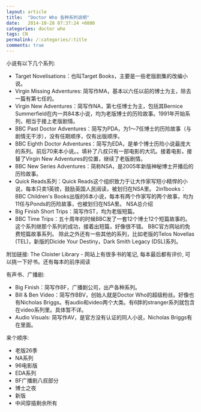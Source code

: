 ```yaml
---
layout: article
title:  "Doctor Who 各种系列说明"
date:   2014-10-28 07:37:24 +0800
categories: doctor who
tags: CN
permalink: /:categories/:title
comments: true
---
```


小说有以下几个系列:

- Target Novelisations：也叫Target Books，主要是一些老版剧集的改编小说。
- Virgin Missing Adventures: 简写作MA，基本以六任以前的博士为主，除去一篇有第七任的。
- Virgin New Adventures：简写作NA，第七任博士为主，包括其Bernice Summerfield在内一共84本小说，均为老版博士的历险故事。1991年开始系列，相当于接上老版剧情。
- BBC Past Doctor Adventures：简写为PDA，为1～7任博士的历险故事（与剧情无干涉），没有任期顺序，仅有出版顺序。
- BBC Eighth Doctor Adventures：简写为EDA，是单个博士历险小说最庞大的系列。前后70来本小说。。填补了八叔只有一部电影的大坑。接着电影，接替了Virgin New Adventures的位置，继续了老版剧情。
- BBC New Series Adventures：简称NSA，是2005年新版神秘博士开播后的历险故事。
- Quick Reads系列：Quick Reads这个组织致力于让大作家写短小精悍的小说，每本只卖1英镑，鼓励英国人民阅读，被划归在NSA里。 
2in1books：BBC Children's Books出版的6本小说，每本有两个作家写的两个故事，均为11任与Ponds的历险故事，也被划归在NSA里。
NSA总介绍
- Big Finish Short Trips：简写作ST，均为老版短篇。
- BBC Time Trips：五十周年的时候BBC发了一套12个博士12个短篇故事的。这个系列继那个系列的成功，接着出短篇，好像很不错。
BBC官方网站的免费短篇故事系列。
除此之外还有一些其他的系列，比如老版的Telos Novellas (TEL)，新版的Dicide Your Destiny，Dark Smith Legacy (DSL)系列。

附加链接: 
The Cloister Library - 网站上有很多书的笔记, 每本最后都有评价, 可以挑一下好书。还有每本的前序阅读

有声书、广播剧:

- Big Finish：简写作BF，广播剧公司，出产各种系列。
- Bill & Ben Video：简写作BBV，创始人就是Doctor Who的超级粉丝。好像也有Nicholas Briggs。有audio和video两个大类。有6胖的stranger系列就包含在video系列里。具体暂不详。
- Audio Visuals: 简写作AV，是官方没有认证的同人小说，Nicholas Briggs有在里面。

来个顺序:

- 老版26季
- NA系列
- 96电影版
- EDA系列
- BF广播剧八叔部分
- 博士之夜
- 新版
- 中间穿插剩余所有